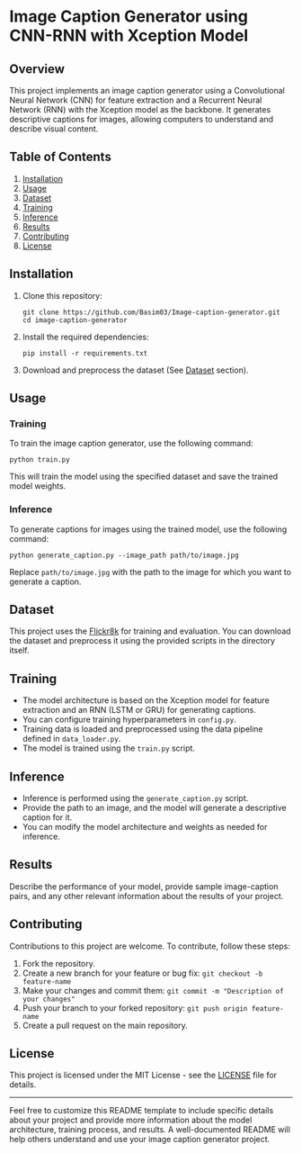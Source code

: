 # Image Caption Generator using CNN-RNN with Xception Model

## Overview

This project implements an image caption generator using a Convolutional Neural Network (CNN) for feature extraction and a Recurrent Neural Network (RNN) with the Xception model as the backbone. It generates descriptive captions for images, allowing computers to understand and describe visual content.

## Table of Contents

1. [Installation](#installation)
2. [Usage](#usage)
3. [Dataset](#dataset)
4. [Training](#training)
5. [Inference](#inference)
6. [Results](#results)
7. [Contributing](#contributing)
8. [License](#license)

## Installation

1. Clone this repository:
   ```
   git clone https://github.com/Basim03/Image-caption-generator.git
   cd image-caption-generator
   ```

2. Install the required dependencies:
   ```
   pip install -r requirements.txt
   ```

3. Download and preprocess the dataset (See [Dataset](#dataset) section).

## Usage

### Training

To train the image caption generator, use the following command:

```
python train.py
```

This will train the model using the specified dataset and save the trained model weights.

### Inference

To generate captions for images using the trained model, use the following command:

```
python generate_caption.py --image_path path/to/image.jpg
```

Replace `path/to/image.jpg` with the path to the image for which you want to generate a caption.

## Dataset

This project uses the [Flickr8k](https://www.kaggle.com/datasets/adityajn105/flickr8k) for training and evaluation. You can download the dataset and preprocess it using the provided scripts in the directory itself. 

## Training

- The model architecture is based on the Xception model for feature extraction and an RNN (LSTM or GRU) for generating captions.
- You can configure training hyperparameters in `config.py`.
- Training data is loaded and preprocessed using the data pipeline defined in `data_loader.py`.
- The model is trained using the `train.py` script.

## Inference

- Inference is performed using the `generate_caption.py` script.
- Provide the path to an image, and the model will generate a descriptive caption for it.
- You can modify the model architecture and weights as needed for inference.

## Results

Describe the performance of your model, provide sample image-caption pairs, and any other relevant information about the results of your project.

## Contributing

Contributions to this project are welcome. To contribute, follow these steps:

1. Fork the repository.
2. Create a new branch for your feature or bug fix: `git checkout -b feature-name`
3. Make your changes and commit them: `git commit -m "Description of your changes"`
4. Push your branch to your forked repository: `git push origin feature-name`
5. Create a pull request on the main repository.

## License

This project is licensed under the MIT License - see the [LICENSE](LICENSE) file for details.

---

Feel free to customize this README template to include specific details about your project and provide more information about the model architecture, training process, and results. A well-documented README will help others understand and use your image caption generator project.
